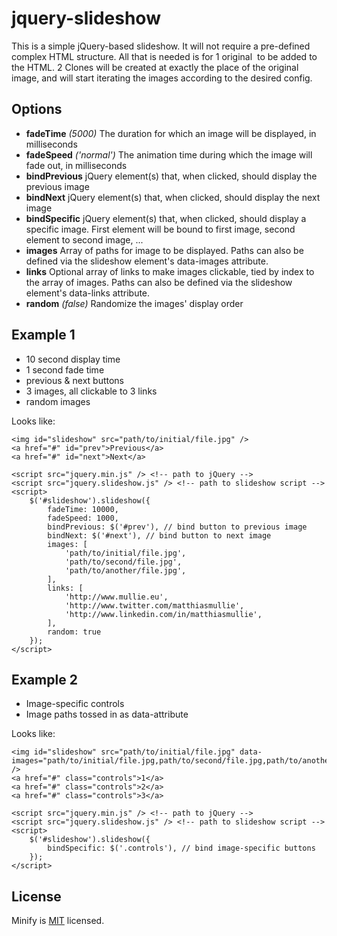 # jquery-slideshow

This is a simple jQuery-based slideshow. It will not require a pre-defined complex HTML structure.
All that is needed is for 1 original <img> to be added to the HTML. 2 Clones will be created at exactly the place of the original image, and will start iterating the images according to the desired config.

## Options

* **fadeTime** *(5000)*
The duration for which an image will be displayed, in milliseconds
* **fadeSpeed** *('normal')*
The animation time during which the image will fade out, in milliseconds
* **bindPrevious**
jQuery element(s) that, when clicked, should display the previous image
* **bindNext**
jQuery element(s) that, when clicked, should display the next image
* **bindSpecific**
jQuery element(s) that, when clicked, should display a specific image. First element will be bound to first image, second element to second image, ...
* **images**
Array of paths for image to be displayed. Paths can also be defined via the slideshow element's data-images attribute.
* **links**
Optional array of links to make images clickable, tied by index to the array of images. Paths can also be defined via the slideshow element's data-links attribute.
* **random** *(false)*
Randomize the images' display order

## Example 1

* 10 second display time
* 1 second fade time
* previous & next buttons
* 3 images, all clickable to 3 links
* random images

Looks like:

    <img id="slideshow" src="path/to/initial/file.jpg" />
    <a href="#" id="prev">Previous</a>
    <a href="#" id="next">Next</a>
    
    <script src="jquery.min.js" /> <!-- path to jQuery -->
    <script src="jquery.slideshow.js" /> <!-- path to slideshow script -->
    <script>
    	$('#slideshow').slideshow({
    		fadeTime: 10000,
    		fadeSpeed: 1000,
    		bindPrevious: $('#prev'), // bind button to previous image
    		bindNext: $('#next'), // bind button to next image
    		images: [
    			'path/to/initial/file.jpg',
    			'path/to/second/file.jpg',
    			'path/to/another/file.jpg',
    		],
    		links: [
    			'http://www.mullie.eu',
    			'http://www.twitter.com/matthiasmullie',
    			'http://www.linkedin.com/in/matthiasmullie',
    		],
    		random: true
    	});
    </script>

## Example 2

* Image-specific controls
* Image paths tossed in as data-attribute

Looks like:

    <img id="slideshow" src="path/to/initial/file.jpg" data-images="path/to/initial/file.jpg,path/to/second/file.jpg,path/to/another/file.jpg" />
    <a href="#" class="controls">1</a>
    <a href="#" class="controls">2</a>
    <a href="#" class="controls">3</a>
    
    <script src="jquery.min.js" /> <!-- path to jQuery -->
    <script src="jquery.slideshow.js" /> <!-- path to slideshow script -->
    <script>
    	$('#slideshow').slideshow({
    		bindSpecific: $('.controls'), // bind image-specific buttons
    	});
    </script>

## License
Minify is [MIT](http://opensource.org/licenses/MIT) licensed.
